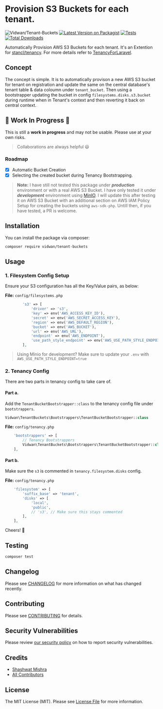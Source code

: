 # Provision S3 Buckets for each tenant.
![Vidwan/Tenant-Buckets](https://banners.beyondco.de/Tenant%20Buckets.png?theme=dark&packageManager=composer+require&packageName=vidwan%2Ftenant-buckets&pattern=circuitBoard&style=style_1&description=Provision+S3+Buckets+for+tenants.&md=1&showWatermark=0&fontSize=100px&images=collection)
[![Latest Version on Packagist](https://img.shields.io/packagist/v/vidwan/tenant-buckets.svg?style=flat-square)](https://packagist.org/packages/vidwan/tenant-buckets)
[![Tests](https://github.com/vidwanco/tenant-buckets/actions/workflows/run-tests.yml/badge.svg?branch=main)](https://github.com/vidwanco/tenant-buckets/actions/workflows/run-tests.yml)
[![Total Downloads](https://img.shields.io/packagist/dt/vidwan/tenant-buckets.svg?style=flat-square)](https://packagist.org/packages/vidwan/tenant-buckets)

Automatically Provision AWS S3 Buckets for each tenant. It's an Extention for [stancl/tenancy](https://github.com/stancl/tenancy). For more details refer to [TenancyForLaravel](https://tenancyforlaravel.com/).

## Concept

The concept is simple. It is to automatically provison a new AWS S3 bucket for tenant on registration and update the same on the central database's tenant table & data coloumn under `tenant_bucket`.
Then using a bootstrapper updating the bucket in config `filesystems.disks.s3.bucket` during runtime when in Tenant's context and then reverting it back on central context.

## 🚧 Work In Progress 🚧

This is still a **work in progress** and may not be usable. Please use at your own risks.
> Collaborations are always helpful 😃

### Roadmap

- [x] Automatic Bucket Creation
- [x] Selecting the created bucket during Tenancy Bootstrapping.

> **Note:** I have still not tested this package under ***production*** environment or with a real AWS S3 Bucket. I have only tested it under ***development*** environment using [MinIO](https://min.io/). I will update this after testing it on AWS S3 Bucket with an additional section on AWS IAM Policy Setup for creating the buckets using `aws-sdk-php`. Untill then, if you have tested, a PR is welcome.

## Installation

You can install the package via composer:

```bash
composer require vidwan/tenant-buckets
```

## Usage

### 1. Filesystem Config Setup

Ensure your S3 configuration has all the Key/Value pairs, as below:

**File:** `config/filesystems.php` 
```php
        's3' => [
            'driver' => 's3',
            'key' => env('AWS_ACCESS_KEY_ID'),
            'secret' => env('AWS_SECRET_ACCESS_KEY'),
            'region' => env('AWS_DEFAULT_REGION'),
            'bucket' => env('AWS_BUCKET'),
            'url' => env('AWS_URL'),
            'endpoint' => env('AWS_ENDPOINT'),
            'use_path_style_endpoint' => env('AWS_USE_PATH_STYLE_ENDPOINT', false),
        ],

```
> Using Minio for development? Make sure to update your `.env` with `AWS_USE_PATH_STYLE_ENDPOINT=true`

### 2. Tenancy Config

There are two parts in tenancy config to take care of.
#### Part **a**.

Add the `TenantBucketBootstrapper::class` to the tenancy config file under `bootstrappers`.

```php
Vidwan\TenantBuckets\Bootstrappers\TenantBucketBootstrapper::class
```

**File:** `config/tenancy.php`
```php
    'bootstrappers' => [
        // Tenancy Bootstrappers
		Vidwan\TenantBuckets\Bootstrappers\TenantBucketBootstrapper::class,
    ],
```

#### Part **b**.

Make sure the `s3` is commented in `tenancy.filesystem.disks` config.

**File:** `config/tenancy.php`
```php
    'filesystem' => [
        'suffix_base' => 'tenant',
        'disks' => [
            'local',
            'public',
            // 's3', // Make sure this stays commented
        ],
    ],
```

Cheers! 🥳
## Testing

```bash
composer test
```

## Changelog

Please see [CHANGELOG](CHANGELOG.md) for more information on what has changed recently.

## Contributing

Please see [CONTRIBUTING](.github/CONTRIBUTING.md) for details.

## Security Vulnerabilities

Please review [our security policy](../../security/policy) on how to report security vulnerabilities.

## Credits

- [Shashwat Mishra](https://github.com/secrethash)
- [All Contributors](../../contributors)

## License

The MIT License (MIT). Please see [License File](LICENSE.md) for more information.
